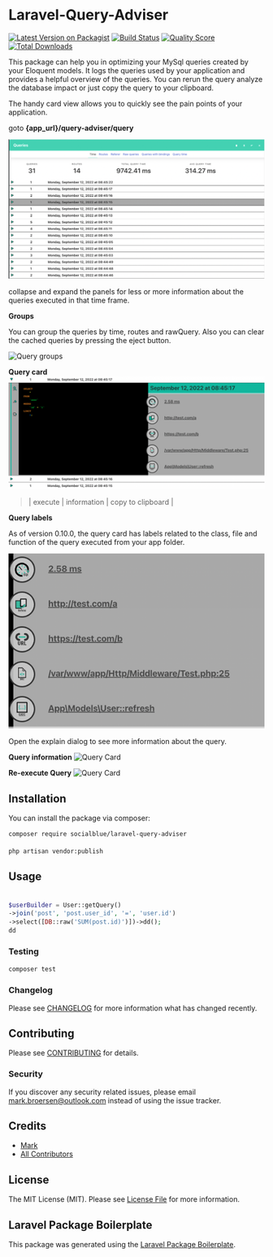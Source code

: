 # Laravel-Query-Adviser

[![Latest Version on Packagist](https://img.shields.io/packagist/v/socialblue/laravel-query-adviser.svg?style=flat-square)](https://packagist.org/packages/socialblue/laravel-query-adviser)
[![Build Status](https://img.shields.io/travis/socialblue/laravel-query-adviser/master.svg?style=flat-square)](https://travis-ci.org/socialblue/laravel-query-adviser)
[![Quality Score](https://img.shields.io/scrutinizer/g/socialblue/laravel-query-adviser.svg?style=flat-square)](https://scrutinizer-ci.com/g/socialblue/laravel-query-adviser)
[![Total Downloads](https://img.shields.io/packagist/dt/socialblue/laravel-query-adviser.svg?style=flat-square)](https://packagist.org/packages/socialblue/laravel-query-adviser)

This package can help you in optimizing your MySql queries created by your Eloquent models.
It logs the queries used by your application and provides a helpful overview of the queries.
You can rerun the query analyze the database impact or just copy the query to your clipboard.

The handy card view allows you to quickly see the pain points of your application.

goto **{app_url}/query-adviser/query**
> 


![Query Overview](./img/overview.png)

collapse and expand the panels for less or more information about the queries executed in that time frame.

**Groups**

You can group the queries by time, routes and rawQuery.
Also you can clear the cached queries by pressing the eject button.

![Query groups](./img/groupby.png)

**Query card**
![Query Card](./img/card.png)
> | execute | information | copy to clipboard |


**Query labels**

As of version 0.10.0, the query card has labels related to the class, 
file and function of the query executed from your app folder.

![Query labels](./img/labels.png)

Open the explain dialog to see more information about the query.

**Query information**
![Query Card](./img/query-information.png)

**Re-execute Query**
![Query Card](./img/query-execute.png)


## Installation

You can install the package via composer:

```bash
composer require socialblue/laravel-query-adviser

php artisan vendor:publish
```

## Usage

``` php

$userBuilder = User::getQuery()
->join('post', 'post.user_id', '=', 'user.id')
->select([DB::raw('SUM(post.id)')])->dd();
dd


```

### Testing

``` bash
composer test
```

### Changelog

Please see [CHANGELOG](CHANGELOG.md) for more information what has changed recently.

## Contributing

Please see [CONTRIBUTING](CONTRIBUTING.md) for details.

### Security

If you discover any security related issues, please email mark.broersen@outlook.com instead of using the issue tracker.

## Credits

- [Mark](https://github.com/socialblue)
- [All Contributors](../../contributors)

## License

The MIT License (MIT). Please see [License File](LICENSE.md) for more information.

## Laravel Package Boilerplate

This package was generated using the [Laravel Package Boilerplate](https://laravelpackageboilerplate.com).
